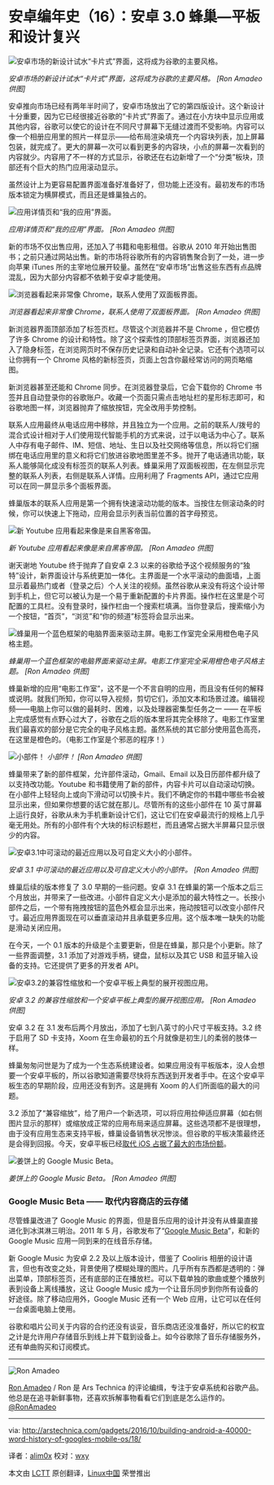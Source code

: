 安卓编年史（16）：安卓 3.0 蜂巢—平板和设计复兴
================================================================================
![安卓市场的新设计试水“卡片式”界面，这将成为谷歌的主要风格。](http://cdn.arstechnica.net/wp-content/uploads/2014/02/play-store.png)

*安卓市场的新设计试水“卡片式”界面，这将成为谷歌的主要风格。
[Ron Amadeo 供图]*

安卓推向市场已经有两年半时间了，安卓市场放出了它的第四版设计。这个新设计十分重要，因为它已经很接近谷歌的“卡片式”界面了。通过在小方块中显示应用或其他内容，谷歌可以使它的设计在不同尺寸屏幕下无缝过渡而不受影响。内容可以像一个相册应用里的照片一样显示——给布局渲染填充一个内容块列表，加上屏幕包装，就完成了。更大的屏幕一次可以看到更多的内容块，小点的屏幕一次看到的内容就少。内容用了不一样的方式显示，谷歌还在右边新增了一个“分类”板块，顶部还有个巨大的热门应用滚动显示。

虽然设计上为更容易配置界面准备好准备好了，但功能上还没有。最初发布的市场版本锁定为横屏模式，而且还是蜂巢独占的。

![应用详情页和“我的应用”界面。](http://cdn.arstechnica.net/wp-content/uploads/2014/02/device-2014-02-12-190002.png)

*应用详情页和“我的应用”界面。
[Ron Amadeo 供图]*

新的市场不仅出售应用，还加入了书籍和电影租借。谷歌从 2010 年开始出售图书；之前只通过网站出售。新的市场将谷歌所有的内容销售聚合到了一处，进一步向苹果 iTunes 所的主宰地位展开较量。虽然在“安卓市场”出售这些东西有点品牌混乱，因为大部分内容都不依赖于安卓才能使用。

![浏览器看起来非常像 Chrome，联系人使用了双面板界面。](http://cdn.arstechnica.net/wp-content/uploads/2014/02/browsercontactst.png)

*浏览器看起来非常像 Chrome，联系人使用了双面板界面。
[Ron Amadeo 供图]*

新浏览器界面顶部添加了标签页栏。尽管这个浏览器并不是 Chrome ，但它模仿了许多 Chrome 的设计和特性。除了这个探索性的顶部标签页界面，浏览器还加入了隐身标签，在浏览网页时不保存历史记录和自动补全记录。它还有个选项可以让你拥有一个 Chrome 风格的新标签页，页面上包含你最经常访问的网页略缩图。

新浏览器甚至还能和 Chrome 同步。在浏览器登录后，它会下载你的 Chrome 书签并且自动登录你的谷歌账户。收藏一个页面只需点击地址栏的星形标志即可，和谷歌地图一样，浏览器抛弃了缩放按钮，完全改用手势控制。

联系人应用最终从电话应用中移除，并且独立为一个应用。之前的联系人/拨号的混合式设计相对于人们使用现代智能手机的方式来说，过于以电话为中心了。联系人中存有电子邮件、IM、短信、地址、生日以及社交网络等信息，所以将它们捆绑在电话应用里的意义和将它们放进谷歌地图里差不多。抛开了电话通讯功能，联系人能够简化成没有标签页的联系人列表。蜂巢采用了双面板视图，在左侧显示完整的联系人列表，右侧是联系人详情。应用利用了 Fragments API，通过它应用可以在同一屏显示多个面板界面。

蜂巢版本的联系人应用是第一个拥有快速滚动功能的版本。当按住左侧滚动条的时候，你可以快速上下拖动，应用会显示列表当前位置的首字母预览。

![新 Youtube 应用看起来像是来自黑客帝国。](http://cdn.arstechnica.net/wp-content/uploads/2014/02/youtubes.png)

*新 Youtube 应用看起来像是来自黑客帝国。
[Ron Amadeo 供图]*

谢天谢地 Youtube 终于抛弃了自安卓 2.3 以来的谷歌给予这个视频服务的“独特”设计，新界面设计与系统更加一体化。主界面是一个水平滚动的曲面墙，上面显示着最热门或者（登录之后）个人关注的视频。虽然谷歌从来没有将这个设计带到手机上，但它可以被认为是一个易于重新配置的卡片界面。操作栏在这里是个可配置的工具栏。没有登录时，操作栏由一个搜索栏填满。当你登录后，搜索缩小为一个按钮，“首页”，“浏览”和“你的频道”标签将会显示出来。

![蜂巢用一个蓝色框架的电脑界面来驱动主屏。电影工作室完全采用橙色电子风格主题。](http://cdn.arstechnica.net/wp-content/uploads/2014/02/other2.png)

*蜂巢用一个蓝色框架的电脑界面来驱动主屏。电影工作室完全采用橙色电子风格主题。
[Ron Amadeo 供图]*

蜂巢新增的应用“电影工作室”，这不是一个不言自明的应用，而且没有任何的解释或说明。就我们所知，你可以导入视频，剪切它们，添加文本和场景过渡。编辑视频——电脑上你可以做的最耗时、困难，以及处理器密集型任务之一 —— 在平板上完成感觉有点野心过大了，谷歌在之后的版本里将其完全移除了。电影工作室里我们最喜欢的部分是它完全的电子风格主题。虽然系统的其它部分使用蓝色高亮，在这里是橙色的。（电影工作室是个邪恶的程序！）

![小部件！](http://cdn.arstechnica.net/wp-content/uploads/2014/02/device-2014-02-12-202224.png)
*小部件！
[Ron Amadeo 供图]*

蜂巢带来了新的部件框架，允许部件滚动，Gmail、Email 以及日历部件都升级了以支持改功能。Youtube 和书籍使用了新的部件，内容卡片可以自动滚动切换。在小部件上轻轻向上或向下滑动可以切换卡片。我们不确定你的书籍中哪些书会被显示出来，但如果你想要的话它就在那儿。尽管所有的这些小部件在 10 英寸屏幕上运行良好，谷歌从未为手机重新设计它们，这让它们在安卓最流行的规格上几乎毫无用处。所有的小部件有个大块的标识标题栏，而且通常占据大半屏幕只显示很少的内容。

![安卓3.1中可滚动的最近应用以及可自定义大小的小部件。](http://cdn.arstechnica.net/wp-content/uploads/2014/02/31new.jpg)

*安卓 3.1 中可滚动的最近应用以及可自定义大小的小部件。
[Ron Amadeo 供图]*

蜂巢后续的版本修复了 3.0 早期的一些问题。安卓 3.1 在蜂巢的第一个版本之后三个月放出，并带来了一些改进。小部件自定义大小是添加的最大特性之一。长按小部件之后，一个带有拖拽按钮的蓝色外框会显示出来，拖动按钮可以改变小部件尺寸。最近应用界面现在可以垂直滚动并且承载更多应用。这个版本唯一缺失的功能是滑动关闭应用。

在今天，一个 0.1 版本的升级是个主要更新，但是在蜂巢，那只是个小更新。除了一些界面调整，3.1 添加了对游戏手柄，键盘，鼠标以及其它 USB 和蓝牙输入设备的支持。它还提供了更多的开发者 API。

![安卓3.2的兼容性缩放和一个安卓平板上典型的展开视图应用。](http://cdn.arstechnica.net/wp-content/uploads/2014/02/device-2014-02-14-131132.jpg)

*安卓 3.2 的兼容性缩放和一个安卓平板上典型的展开视图应用。
[Ron Amadeo 供图]*

安卓 3.2 在 3.1 发布后两个月放出，添加了七到八英寸的小尺寸平板支持。3.2 终于启用了 SD 卡支持，Xoom 在生命最初的五个月就像是初生儿的柔弱的肢体一样。

蜂巢匆匆问世是为了成为一个生态系统建设者。如果应用没有平板版本，没人会想要一个安卓平板的，所以谷歌知道需要尽快将东西送到开发者手中。在这个安卓平板生态的早期阶段，应用还没有到齐。这是拥有 Xoom 的人们所面临的最大的问题。

3.2 添加了“兼容缩放”，给了用户一个新选项，可以将应用拉伸适应屏幕（如右侧图片显示的那样）或缩放成正常的应用布局来适应屏幕。这些选项都不是很理想，由于没有应用生态来支持平板，蜂巢设备销售状况惨淡。但谷歌的平板决策最终还是会得到回报。今天，安卓平板已经[取代 iOS 占据了最大的市场份额][1]。

![姜饼上的 Google Music Beta。](http://cdn.arstechnica.net/wp-content/uploads/2014/03/device-2014-03-31-110613.png)

*姜饼上的 Google Music Beta。
[Ron Amadeo 供图]*

### Google Music Beta —— 取代内容商店的云存储 ###

尽管蜂巢改进了 Google Music 的界面，但是音乐应用的设计并没有从蜂巢直接进化到冰淇淋三明治。2011 年 5 月，谷歌发布了“[Google Music Beta][1]”，和新的 Google Music 应用一同到来的在线音乐存储。

新 Google Music 为安卓 2.2 及以上版本设计，借鉴了 Cooliris 相册的设计语言，但也有改变之处，背景使用了模糊处理的图片。几乎所有东西都是透明的：弹出菜单，顶部标签页，还有底部的正在播放栏。可以下载单独的歌曲或整个播放列表到设备上离线播放，这让 Google Music 成为一个让音乐同步到你所有设备的好途径。除了移动应用外，Google Music 还有一个 Web 应用，让它可以在任何一台桌面电脑上使用。

谷歌和唱片公司关于内容的合约还没有谈妥，音乐商店还没准备好，所以它的权宜之计是允许用户存储音乐到线上并下载到设备上。如今谷歌除了音乐存储服务外，还有单曲购买和订阅模式。

----------

![Ron Amadeo](https://cdn.arstechnica.net/wp-content/uploads/2016/05/r.amadeo-45843.jpg)

[Ron Amadeo][a] / Ron 是 Ars Technica 的评论编缉，专注于安卓系统和谷歌产品。他总是在追寻新鲜事物，还喜欢拆解事物看看它们到底是怎么运作的。[@RonAmadeo][t]

--------------------------------------------------------------------------------

via: http://arstechnica.com/gadgets/2016/10/building-android-a-40000-word-history-of-googles-mobile-os/18/

译者：[alim0x](https://github.com/alim0x) 校对：[wxy](https://github.com/wxy)

本文由 [LCTT](https://github.com/LCTT/TranslateProject) 原创翻译，[Linux中国](http://linux.cn/) 荣誉推出

[1]:http://techcrunch.com/2014/03/03/gartner-195m-tablets-sold-in-2013-android-grabs-top-spot-from-ipad-with-62-share/
[a]:http://arstechnica.com/author/ronamadeo
[t]:https://twitter.com/RonAmadeo
